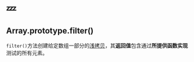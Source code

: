 # :zzz:

## Array.prototype.filter()

`filter()`方法创建给定数组一部分的[浅拷贝](/javascript/advanced/04-copy#shallow-copy)，其**返回值**包含通过**所提供函数实现**测试的所有元素。
